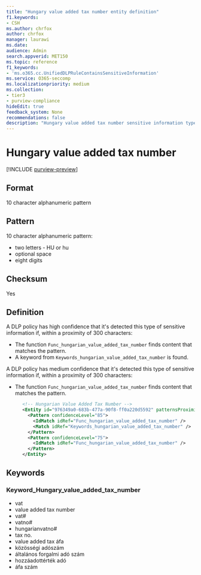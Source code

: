 ```yaml
---
title: "Hungary value added tax number entity definition"
f1.keywords:
- CSH
ms.author: chrfox
author: chrfox
manager: laurawi
ms.date:
audience: Admin
search.appverid: MET150
ms.topic: reference
f1_keywords:
- 'ms.o365.cc.UnifiedDLPRuleContainsSensitiveInformation'
ms.service: O365-seccomp
ms.localizationpriority: medium
ms.collection:
- tier3
- purview-compliance
hideEdit: true
feedback_system: None
recommendations: false
description: "Hungary value added tax number sensitive information type entity definition."
---
```



# Hungary value added tax number

[!INCLUDE [purview-preview](../includes/purview-preview.md)]

## Format

10 character alphanumeric pattern

## Pattern

10 character alphanumeric pattern:

- two letters - HU or hu
- optional space
- eight digits

## Checksum

Yes

## Definition

A DLP policy has high confidence that it's detected this type of sensitive information if, within a proximity of 300 characters:

- The function `Func_hungarian_value_added_tax_number` finds content that matches the pattern.
- A keyword from `Keywords_hungarian_value_added_tax_number` is found.

A DLP policy has medium confidence that it's detected this type of sensitive information if, within a proximity of 300 characters:

- The function `Func_hungarian_value_added_tax_number` finds content that matches the pattern.

```xml
      <!-- Hungarian Value Added Tax Number -->
      <Entity id="976349a0-683b-477a-90f8-ff0a220d5592" patternsProximity="300" recommendedConfidence="85">
        <Pattern confidenceLevel="85">
          <IdMatch idRef="Func_hungarian_value_added_tax_number" />
          <Match idRef="Keywords_hungarian_value_added_tax_number" />
        </Pattern>
        <Pattern confidenceLevel="75">
          <IdMatch idRef="Func_hungarian_value_added_tax_number" />
        </Pattern>
      </Entity>
```

## Keywords

### Keyword_Hungary_value_added_tax_number

- vat
- value added tax number
- vat#
- vatno#
- hungarianvatno#
- tax no.
- value added tax áfa
- közösségi adószám
- általános forgalmi adó szám
- hozzáadottérték adó
- áfa szám

